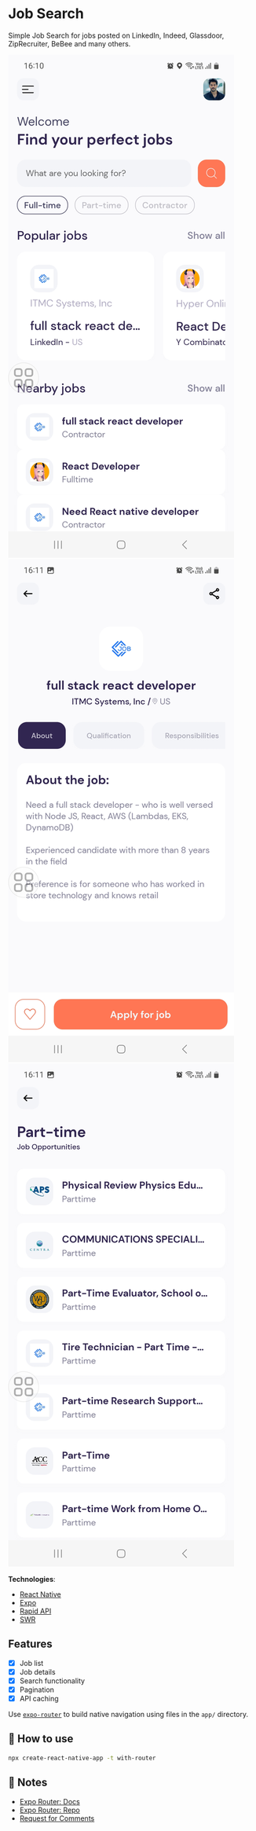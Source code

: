 # Job Search

Simple Job Search for jobs posted on LinkedIn, Indeed, Glassdoor, ZipRecruiter, BeBee and many others.

![home](demo/home.jpg)
![detail](demo/detail.jpg)
![search](demo/search.jpg)

**Technologies**:

- [React Native](https://reactnative.dev/)
- [Expo](https://expo.github.io/router/docs/)
- [Rapid API](https://rapidapi.com/)
- [SWR](https://swr.vercel.app/)

## Features

- [x] Job list
- [x] Job details
- [x] Search functionality
- [x] Pagination
- [x] API caching

Use [`expo-router`](https://expo.github.io/router) to build native navigation using files in the `app/` directory.

## 🚀 How to use

```sh
npx create-react-native-app -t with-router
```

## 📝 Notes

- [Expo Router: Docs](https://expo.github.io/router)
- [Expo Router: Repo](https://github.com/expo/router)
- [Request for Comments](https://github.com/expo/router/discussions/1)
